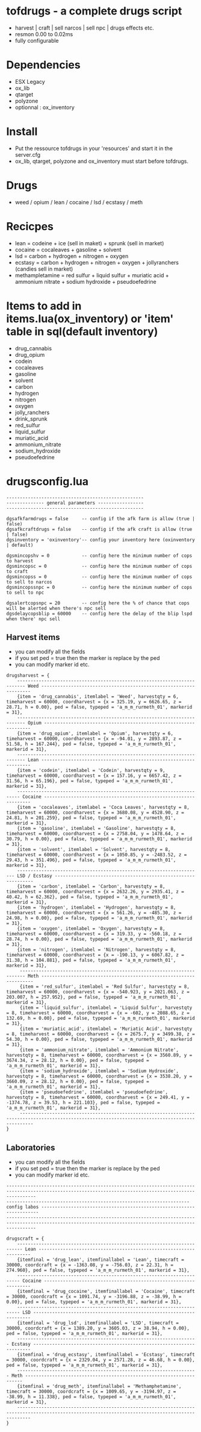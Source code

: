 # tofdrugs - a complete drugs script
* harvest | craft | sell narcos | sell npc | drugs effects etc.
* resmon 0.00 to 0.02ms
* fully configurable

# Dependencies
* ESX Legacy
* ox_lib
* qtarget
* polyzone
* optionnal : ox_inventory

# Install

* Put the ressource tofdrugs in your 'resources' and start it in the server.cfg
* ox_lib, qtarget, polyzone and ox_inventory must start before tofdrugs.

# Drugs

* weed / opium / lean / cocaine / lsd / ecstasy / meth

# Recicpes

* lean = codeine + ice (sell in maket) + sprunk (sell in market)
* cocaine = cocaleaves + gasoline + solvent
* lsd = carbon + hydrogen + nitrogen + oxygen
* ecstasy = carbon + hydrogen + nitrogen + oxygen + jollyranchers (candies sell in market)
* methampletamine = red sulfur + liquid sulfur + muriatic acid + ammonium nitrate + sodium hydroxide + pseudoefedrine

# Items to add in items.lua(ox_inventory) or 'item' table in sql(default inventory)

* drug_cannabis
* drug_opium
* codein
* cocaleaves
* gasoline
* solvent
* carbon
* hydrogen
* nitrogen
* oxygen
* jolly_ranchers
* drink_sprunk
* red_sulfur
* liquid_sulfur
* muriatic_acid
* ammonium_nitrate
* sodium_hydroxide
* pseudoefedrine

# drugsconfig.lua

```
---------------------------------------------------
-------------- general parameters -----------------
---------------------------------------------------

dgsafkfarmdrugs = false     -- config if the afk farm is allow (true | false)
dgsafkcraftdrugs = false    -- config if the afk craft is allow (true | false)
dgsinventory = 'oxinventory'-- config your inventory here (oxinventory | default)

dgsmincopshv = 0            -- config here the minimum number of cops to harvest
dgsmincopsc = 0             -- config here the minimum number of cops to craft
dgsmincopss = 0             -- config here the minimum number of cops to sell to narcos
dgsmincopssnpc = 0          -- config here the minimum number of cops to sell to npc

dgsalertcopsnpc = 20        -- config here the % of chance that cops will be alerted when there's npc sell
dgsdelaycopsblip = 60000    -- config here the delay of the blip lspd when there' npc sell
```

## Harvest items

* you can modify all the fields
* if you set ped = true then the marker is replace by the ped
* you can modify marker id etc.
```
drugsharvest = {
    ------------------------------------------------------------------------- Weed ------------------------------------------------------------------
    {item = 'drug_cannabis', itemlabel = 'Weed', harvestqty = 6, timeharvest = 60000, coordharvest = {x = 325.19, y = 6626.65, z = 28.71, h = 0.00}, ped = false, typeped = 'a_m_m_rurmeth_01', markerid = 31},
    ------------------------------------------------------------------------- Opium -----------------------------------------------------------------
    {item = 'drug_opium', itemlabel = 'Opium', harvestqty = 6, timeharvest = 60000, coordharvest = {x = -94.01, y = 2893.87, z = 51.58, h = 167.244}, ped = false, typeped = 'a_m_m_rurmeth_01', markerid = 31},
    ------------------------------------------------------------------------- Lean ------------------------------------------------------------------
    {item = 'codein', itemlabel = 'Codein', harvestqty = 9, timeharvest = 60000, coordharvest = {x = 157.16, y = 6657.42, z = 31.56, h = 65.196}, ped = false, typeped = 'a_m_m_rurmeth_01', markerid = 31},
    ----------------------------------------------------------------------- Cocaine -----------------------------------------------------------------
    {item = 'cocaleaves', itemlabel = 'Coca Leaves', harvestqty = 8, timeharvest = 60000, coordharvest = {x = 3680.08, y = 4528.90, z = 24.81, h = 201.259}, ped = false, typeped = 'a_m_m_rurmeth_01', markerid = 31},
    {item = 'gasoline', itemlabel = 'Gasoline', harvestqty = 8, timeharvest = 60000, coordharvest = {x = 2758.04, y = 1478.64, z = 30.79, h = 0.00}, ped = false, typeped = 'a_m_m_rurmeth_01', markerid = 31},
    {item = 'solvent', itemlabel = 'Solvent', harvestqty = 8, timeharvest = 60000, coordharvest = {x = 1050.85, y = -2483.52, z = 29.43, h = 351.496}, ped = false, typeped = 'a_m_m_rurmeth_01', markerid = 31},
    --------------------------------------------------------------------- LSD / Ecstasy --------------------------------------------------------------
    {item = 'carbon', itemlabel = 'Carbon', harvestqty = 8, timeharvest = 60000, coordharvest = {x = 2632.26, y = 2935.41, z = 40.42, h = 62.362}, ped = false, typeped = 'a_m_m_rurmeth_01', markerid = 31},
    {item = 'hydrogen', itemlabel = 'Hydrogen', harvestqty = 8, timeharvest = 60000, coordharvest = {x = 561.26, y = -485.30, z = 24.98, h = 0.00}, ped = false, typeped = 'a_m_m_rurmeth_01', markerid = 31},
    {item = 'oxygen', itemlabel = 'Oxygen', harvestqty = 8, timeharvest = 60000, coordharvest = {x = 319.33, y = -560.18, z = 28.74, h = 0.00}, ped = false, typeped = 'a_m_m_rurmeth_01', markerid = 31},
    {item = 'nitrogen', itemlabel = 'Nitrogen', harvestqty = 8, timeharvest = 60000, coordharvest = {x = -190.13, y = 6067.82, z = 31.38, h = 104.881}, ped = false, typeped = 'a_m_m_rurmeth_01', markerid = 31},
     ------------------------------------------------------------------------ Meth -------------------------------------------------------------------
     {item = 'red_sulfur', itemlabel = 'Red Sulfur', harvestqty = 8, timeharvest = 60000, coordharvest = {x = -540.923, y = 2021.063, z = 203.007, h = 257.952}, ped = false, typeped = 'a_m_m_rurmeth_01', markerid = 31},
     {item = 'liquid_sulfur', itemlabel = 'Liquid Sulfur', harvestqty = 8, timeharvest = 60000, coordharvest = {x = -602, y = 2088.65, z = 132.69, h = 0.00}, ped = false, typeped = 'a_m_m_rurmeth_01', markerid = 31},
     {item = 'muriatic_acid', itemlabel = 'Muriatic Acid', harvestqty = 8, timeharvest = 60000, coordharvest = {x = 2675.7, y = 3499.38, z = 54.30, h = 0.00}, ped = false, typeped = 'a_m_m_rurmeth_01', markerid = 31},
     {item = 'ammonium_nitrate', itemlabel = 'Ammonium Nitrate', harvestqty = 8, timeharvest = 60000, coordharvest = {x = 3560.89, y = 3674.34, z = 28.12, h = 0.00}, ped = false, typeped = 'a_m_m_rurmeth_01', markerid = 31},
     {item = 'sodium_hydroxide', itemlabel = 'Sodium Hydroxide', harvestqty = 8, timeharvest = 60000, coordharvest = {x = 3538.20, y = 3660.09, z = 28.12, h = 0.00}, ped = false, typeped = 'a_m_m_rurmeth_01', markerid = 31},
     {item = 'pseudoefedrine', itemlabel = 'pseudoefedrine', harvestqty = 8, timeharvest = 60000, coordharvest = {x = 249.41, y = -1374.78, z = 39.53, h = 221.103}, ped = false, typeped = 'a_m_m_rurmeth_01', markerid = 31},
     -------------------------------------------------------------------------------------------------------------------------------------------------
}
```

## Laboratories

* you can modify all the fields
* if you set ped = true then the marker is replace by the ped
* you can modify marker id etc.
```
-------------------------------------------------------------------------------------------------------------------------------------------------------
-------------------------------------------------------------------- config labos ---------------------------------------------------------------------
-------------------------------------------------------------------------------------------------------------------------------------------------------

drugscraft = {
    ------------------------------------------------------------------------ Lean -------------------------------------------------------------------
    {itemfinal = 'drug_lean', itemfinallabel = 'Lean', timecraft = 30000, coordcraft = {x = -1363.08, y = -756.03, z = 22.31, h = 274.960}, ped = false, typeped = 'a_m_m_rurmeth_01', markerid = 31},
    ----------------------------------------------------------------------- Cocaine -----------------------------------------------------------------
    {itemfinal = 'drug_cocaine', itemfinallabel = 'Cocaine', timecraft = 30000, coordcraft = {x = 1091.74, y = -3196.88, z = -38.99, h = 0.00}, ped = false, typeped = 'a_m_m_rurmeth_01', markerid = 31},
    ----------------------------------------------------------------------- LSD ---------------------------------------------------------------------
    {itemfinal = 'drug_lsd', itemfinallabel = 'LSD', timecraft = 30000, coordcraft = {x = 1389.20, y = 3605.03, z = 38.94, h = 0.00}, ped = false, typeped = 'a_m_m_rurmeth_01', markerid = 31},
    ------------------------------------------------------------------- Ecstasy ---------------------------------------------------------------------
    {itemfinal = 'drug_ecstasy', itemfinallabel = 'Ecstasy', timecraft = 30000, coordcraft = {x = 2329.04, y = 2571.28, z = 46.68, h = 0.00}, ped = false, typeped = 'a_m_m_rurmeth_01', markerid = 31},
    ------------------------------------------------------------------- Meth ---------------------------------------------------------------------
    {itemfinal = 'drug_meth', itemfinallabel = 'Methamphetamine', timecraft = 30000, coordcraft = {x = 1009.65, y = -3194.97, z = -38.99, h = 11.338}, ped = false, typeped = 'a_m_m_rurmeth_01', markerid = 31},
    -------------------------------------------------------------------------------------------------------------------------------------------------
}
```
